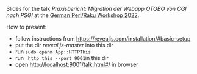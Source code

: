 Slides for the talk _Praxisbericht: Migration der Webapp OTOBO von CGI nach PSGI_  at the [German Perl/Raku Workshop 2022](https://act.yapc.eu/gpw2022/#workshop).

How to present:
- follow instructions from <https://revealjs.com/installation/#basic-setup>
- put the dir _reveal.js-master_ into this dir
- run `sudo cpanm App::HTTPThis`
- run ` http_this --port 9001`in this dir
- open <http://localhost:9001/talk.html#/> in browser 

